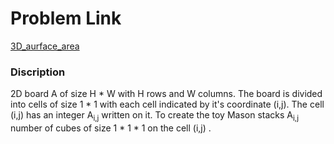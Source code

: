 # Problem Link
[3D_aurface_area](https://www.hackerrank.com/challenges/3d-surface-area/problem?h_r=internal-search)

### Discription
2D board A of size H * W with H rows and W columns. The board is divided into cells of size 1 * 1  with each cell indicated by it's coordinate (i,j). The cell (i,j) has an integer A<sub>i,j</sub> written on it. To create the toy Mason stacks A<sub>i,j</sub> number of cubes of size 1 * 1 * 1 on the cell (i,j) . 

